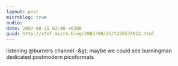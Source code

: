 ```yaml
---
layout: post
microblog: true
audio: 
date: 2007-08-25 02:00 +0200
guid: http://xtof.micro.blog/2007/08/25/t226574012.html
---
```

listening @burners channel -&amp;gt; maybe we could see burningman dedicated postmodern picoformats
